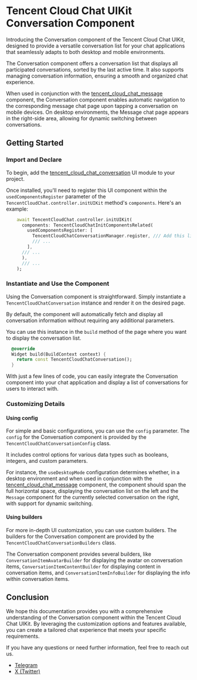 # Tencent Cloud Chat UIKit Conversation Component

Introducing the Conversation component of the Tencent Cloud Chat UIKit, designed to provide a versatile conversation list for your chat applications that seamlessly adapts to both desktop and mobile environments.

The Conversation component offers a conversation list that displays all participated conversations, sorted by the last active time. It also supports managing conversation information, ensuring a smooth and organized chat experience.

When used in conjunction with the [tencent_cloud_chat_message](https://pub.dev/packages/tencent_cloud_chat_message) component, the Conversation component enables automatic navigation to the corresponding message chat page upon tapping a conversation on mobile devices. On desktop environments, the Message chat page appears in the right-side area, allowing for dynamic switching between conversations.

## Getting Started

### Import and Declare

To begin, add the [tencent_cloud_chat_conversation](https://pub.dev/packages/tencent_cloud_chat_conversation) UI module to your project.

Once installed, you'll need to register this UI component within the `usedComponentsRegister` parameter of the `TencentCloudChat.controller.initUIKit` method's `components`. Here's an example:

```dart
    await TencentCloudChat.controller.initUIKit(
      components: TencentCloudChatInitComponentsRelated(
        usedComponentsRegister: [
          TencentCloudChatConversationManager.register, /// Add this line
          /// ...
        ],
      /// ...
      ),
      /// ...
    );
```

### Instantiate and Use the Component

Using the Conversation component is straightforward. Simply instantiate a `TencentCloudChatConversation` instance and render it on the desired page.

By default, the component will automatically fetch and display all conversation information without requiring any additional parameters.

You can use this instance in the `build` method of the page where you want to display the conversation list.

```dart
  @override
  Widget build(BuildContext context) {
    return const TencentCloudChatConversation();
  }
```

With just a few lines of code, you can easily integrate the Conversation component into your chat application and display a list of conversations for users to interact with.

### Customizing Details

#### Using config

For simple and basic configurations, you can use the `config` parameter. The `config` for the Conversation component is provided by the `TencentCloudChatConversationConfig` class.

It includes control options for various data types such as booleans, integers, and custom parameters. 

For instance, the `useDesktopMode` configuration determines whether, in a desktop environment and when used in conjunction with the [tencent_cloud_chat_message](https://pub.dev/packages/tencent_cloud_chat_message) component, the component should span the full horizontal space, displaying the conversation list on the left and the `Message` component for the currently selected conversation on the right, with support for dynamic switching.

#### Using builders

For more in-depth UI customization, you can use custom builders. The builders for the Conversation component are provided by the `TencentCloudChatConversationBuilders` class.

The Conversation component provides several builders, like `ConversationItemAvatarBuilder` for displaying the avatar on conversation items, `ConversationItemContentBuilder` for displaying content in conversation items, and `ConversationItemInfoBuilder` for displaying the info within conversation items.

## Conclusion

We hope this documentation provides you with a comprehensive understanding of the Conversation component within the Tencent Cloud Chat UIKit. By leveraging the customization options and features available, you can create a tailored chat experience that meets your specific requirements.

If you have any questions or need further information, feel free to reach out us.

- [Telegram](https://t.me/+gvScYl0uQ3U4MTRl)
- [X (Twitter)](https://x.com/runlin_wang95)
